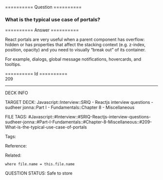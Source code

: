 ========== Question ==========  

### What is the typical use case of portals?  

========== Answer ==========  

React portals are very useful when a parent component has overflow: hidden or has properties that affect the stacking context (e.g. z-index, position, opacity) and you need to visually “break out” of its container.

For example, dialogs, global message notifications, hovercards, and tooltips.

========== Id ==========  
209

---

DECK INFO

TARGET DECK: Javascript::Interview::SRIQ - Reactjs interview questions - sudheer jonna::Part I - Fundamentals::Chapter 8 - Miscellaneous

FILE TAGS: #Javascript::#Interview::#SRIQ-Reactjs-interview-questions-sudheer-jonna::#Part-I-Fundamentals::#Chapter-8-Miscellaneous::#209-What-is-the-typical-use-case-of-portals

Tags:

Reference:

Related:

```dataview
where file.name = this.file.name
```
QUESTION STATUS: Safe to store
